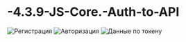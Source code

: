 # -4.3.9-JS-Core.-Auth-to-API
![Регистрация](https://github.com/user-attachments/assets/47ccb1b0-0d97-406e-98e4-cf52ec3e906c)
![Авторизация](https://github.com/user-attachments/assets/9e1abec3-8e9a-4b6f-ab62-1126552b66fe)
![Данные по токену](https://github.com/user-attachments/assets/99f3446c-647b-4e2e-bda5-78fc329b2b19)
